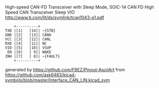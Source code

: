 High-speed CAN-FD Transceiver with Sleep Mode, SOIC-14
CAN FD High Speed CAN Transceiver Sleep VIO
http://www.ti.com/lit/ds/symlink/tcan1043-q1.pdf


	    +----------+
	TXD |[1]   [14]| ~{STB}
	GND |[2]   [13]| CANH
	VCC |[3]   [12]| CANL
	RXD |[4]   [11]| NC
	VIO |[5]   [10]| VSUP
	 EN |[6]   [ 9]| WAKE
	INH |[7]   [ 8]| ~{FAULT}
	    +----------+


generated by https://github.com/FBEZ/Pinout-AsciiArt from https://github.com/ask6483/kicad-symbols/blob/master/Interface_CAN_LIN.kicad_sym